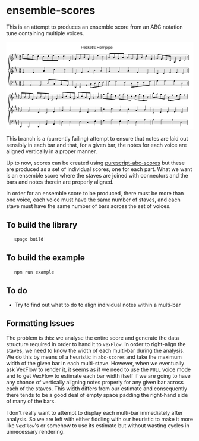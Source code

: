# ensemble-scores

This is an attempt to produces an ensemble score from an ABC notation tune containing multiple voices.

![example](https://github.com/newlandsvalley/ensemble-scores/blob/main/peckets.png)

This branch is a (currently failing) attempt to ensure that notes are laid out sensibly in each bar and that, for a given bar, the notes for each voice are aligned vertically in a proper manner.

Up to now, scores can be created using [purescript-abc-scores](https://github.com/newlandsvalley/purescript-abc-scores) but these are produced as a set of individual scores, one for each part.  What we want is an ensemble score where the staves are joined with connectors and the bars and notes therein are properly aligned.

In order for an ensemble score to be produced, there must be more than one voice, each voice must have the same number of staves, and each stave must have the same number of bars across the set of voices.

## To build the library

```
   spago build
```

## To build the example

```
   npm run example
```

## To do

   * Try to find out what to do to align individual notes within a multi-bar

## Formatting Issues

The problem is this:  we analyse the entire score and generate the data structure required in order to hand it to ```VexFlow```.  In order to right-align the staves, we need to know the width of each multi-bar during the analysis. We do this by means of a heuristic in ```abc-scores``` and take the maximum width of the given bar in each multi-stave. However, when we eventually ask VexFlow to render it, it seems as if we need to use the ```FULL``` voice mode and to get VexFlow to estimate each bar width itself if we are going to have any chance of vertically aligning notes properly for any given bar across each of the staves.  This width differs from our estimate and consequently there tends to be a good deal of empty space padding the right-hand side of many of the bars.

I don't really want to attempt to display each multi-bar immediately after analysis.  So we are left with either fiddling with our heuristic to make it more like ```VexFlow```'s or somehow to use its estimate but without wasting cycles in unnecessary rendering. 

